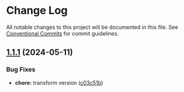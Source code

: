 # Change Log

All notable changes to this project will be documented in this file.
See [Conventional Commits](https://conventionalcommits.org) for commit guidelines.

## [1.1.1](https://github.com/pedromdev/ts-to-json-schema/compare/v1.1.0...v1.1.1) (2024-05-11)


### Bug Fixes

* **chore:** transform version ([c03c51b](https://github.com/pedromdev/ts-to-json-schema/commit/c03c51ba2f1ce61432e772786a7d64590421508b))
